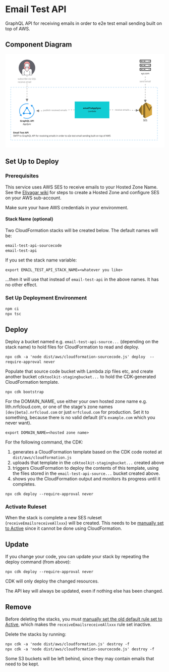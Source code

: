 # Email Test API

GraphQL API for receiving emails in order to e2e test email sending built on top of AWS.

## Component Diagram

[![Component Diagram](./docs/Component%20diagram_%20Email%20Test%20API%20-%20Email%20Test%20API.jpg)](https://miro.com/app/board/o9J_kxMnIv0=/)

## Set Up to Deploy

### Prerequisites

This service uses AWS SES to receive emails to your Hosted Zone Name. See the 
[Elivagar wiki](https://github.com/nRFCloud/elivagar/wiki/Setting-up-the-Stacks#creating-a-hosted-zone) 
for steps to create a Hosted Zone and configure SES on your AWS sub-account.

Make sure your have AWS credentials in your environment.

#### Stack Name (optional)

Two CloudFormation stacks will be created below. The default names will be:
    
    email-test-api-sourcecode
    email-test-api
    
If you set the stack name variable:

    export EMAIL_TEST_API_STACK_NAME=<whatever you like>

...then it will use that instead of `email-test-api` in the above names. It has no other effect.

### Set Up Deployment Environment

    npm ci
    npx tsc

## Deploy 

Deploy a bucket named e.g. `email-test-api-source...` (depending on the stack name) to hold files 
for CloudFormation to read and deploy.

    npx cdk -a 'node dist/aws/cloudformation-sourcecode.js' deploy  --require-approval never

Populate that source code bucket with Lambda zip files etc, and create another bucket 
`cdktoolkit-stagingbucket...` to hold the CDK-generated CloudFormation template.
    
    npx cdk bootstrap

For the DOMAIN_NAME, use either your own hosted zone name e.g. lith.nrfcloud.com, or one of the stage's
zone names `[dev|beta].nrfcloud.com` or just `nrfcloud.com` for production. Set it to something,
because there is no valid default (it's `example.com` which you never want).

    export DOMAIN_NAME=<hosted zone name>

For the following command, the CDK:
1. generates a CloudFormation template based on the CDK code rooted at `dist/aws/cloudformation.js`
1. uploads that template in the `cdktoolkit-stagingbucket...` created above
1. triggers CloudFormation to deploy the contents of this template, using the files stored in 
the `email-test-api-source...` bucket created above.
1. shows you the CloudFormation output and monitors its progress until it completes.
```
npx cdk deploy --require-approval never
```

### Activate Ruleset

When the stack is complete a new SES ruleset (`receiveEmailsreceiveAllxxx`) will be created. This needs to be 
[manually set to Active](https://console.aws.amazon.com/ses/home?region=us-east-1#receipt-rules:) since it cannot be 
done using CloudFormation.

## Update

If you change your code, you can update your stack by repeating the deploy command (from above):

    npx cdk deploy --require-approval never

CDK will only deploy the changed resources.

The API key will always be updated, even if nothing else has been changed.

## Remove

Before deleting the stacks, you must 
[manually set the old default rule set to Active](https://console.aws.amazon.com/ses/home?region=us-east-1#receipt-rules:), 
which makes the `receiveEmailsreceiveAllxxx` rule set inactive.

Delete the stacks by running:

    npx cdk -a 'node dist/aws/cloudformation.js' destroy -f
    npx cdk -a 'node dist/aws/cloudformation-sourcecode.js' destroy -f

Some S3 buckets will be left behind, since they may contain emails that need to be kept.
